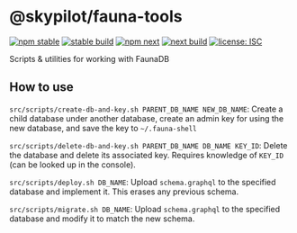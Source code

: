# @skypilot/fauna-tools

[![npm stable](https://img.shields.io/npm/v/@skypilot/fauna-tools?label=stable)](https://www.npmjs.com/package/@skypilot/fauna-tools)
[![stable build](https://img.shields.io/github/workflow/status/skypilotcc/fauna-tools/Stable%20release?label=stable%20build)]()
[![npm next](https://img.shields.io/npm/v/@skypilot/fauna-tools/next?label=next)](https://www.npmjs.com/package/@skypilot/fauna-tools)
[![next build](https://img.shields.io/github/workflow/status/skypilotcc/fauna-tools/Prerelease?branch=next&label=next%20build)]()
[![license: ISC](https://img.shields.io/badge/license-ISC-blue.svg)](https://opensource.org/licenses/ISC)

Scripts & utilities for working with FaunaDB

## How to use

`src/scripts/create-db-and-key.sh PARENT_DB_NAME NEW_DB_NAME`: Create a child database under
another database, create an admin key for using the new database, and save the key to
`~/.fauna-shell`

`src/scripts/delete-db-and-key.sh PARENT_DB_NAME DB_NAME KEY_ID`: Delete the database and delete
its associated key. Requires knowledge of `KEY_ID` (can be looked up in the console). 


`src/scripts/deploy.sh DB_NAME`: Upload `schema.graphql` to the specified database and implement
it. This erases any previous schema.

`src/scripts/migrate.sh DB_NAME`: Upload `schema.graphql` to the specified database and modify
it to match the new schema. 

